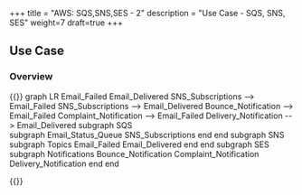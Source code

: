 +++
title = "AWS: SQS,SNS,SES - 2"
description = "Use Case - SQS, SNS, SES"
weight=7
draft=true
+++

## Use Case

### Overview

{{<mermaid>}}
graph LR
   Email_Failed
   Email_Delivered
    SNS_Subscriptions --> Email_Failed
    SNS_Subscriptions --> Email_Delivered
    Bounce_Notification --> Email_Failed
    Complaint_Notification --> Email_Failed
    Delivery_Notification --> Email_Delivered
   subgraph SQS     
        subgraph Email_Status_Queue
            SNS_Subscriptions
        end
    end 
    subgraph SNS
       subgraph Topics
           Email_Failed
           Email_Delivered
       end
    end
    subgraph SES
       subgraph Notifications
           Bounce_Notification 
           Complaint_Notification 
           Delivery_Notification 
       end
    end

{{</mermaid >}}


